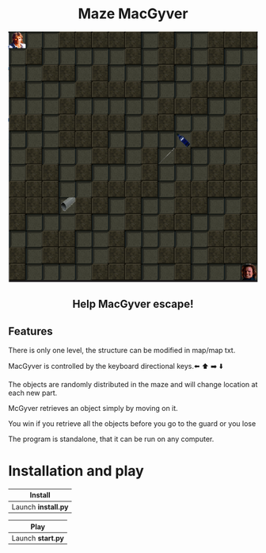<h1 align="center"> Maze MacGyver </h1>
<p align="center"><img src="images/screen.PNG"></p>

 <h2 align="center">Help MacGyver escape!</h2>

## Features
There is only one level, the structure can be modified in map/map txt.

MacGyver is controlled by the keyboard directional keys.:arrow_left: :arrow_up: :arrow_right: :arrow_down:

The objects are randomly distributed in the maze and will change location at each new part.

McGyver retrieves an object simply by moving on it.

You win if you retrieve all the objects before you go to the guard or you lose

The program is standalone, that it can be run on any computer.



# Installation and play

Install |
--- |
Launch **install.py** |

Play    |
--- |
Launch **start.py** |
